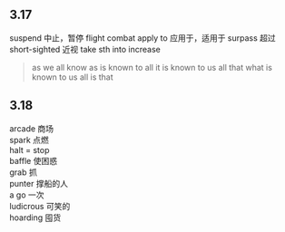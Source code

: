 ## 3.17
suspend 中止，暂停
flight combat
apply to 应用于，适用于
surpass 超过
short-sighted 近视
take sth into increase 
> as we all know 
> as is known to all
> it is known to us all that 
> what is known to us all is that 
## 3.18
arcade 商场  
spark 点燃  
halt = stop  
baffle 使困惑  
grab 抓  
punter 撑船的人  
a go 一次  
ludicrous 可笑的  
hoarding 囤货


<!--stackedit_data:
eyJoaXN0b3J5IjpbMTQ3NDAyMzg1MywtMTc3NjY0NDI1Ml19
-->